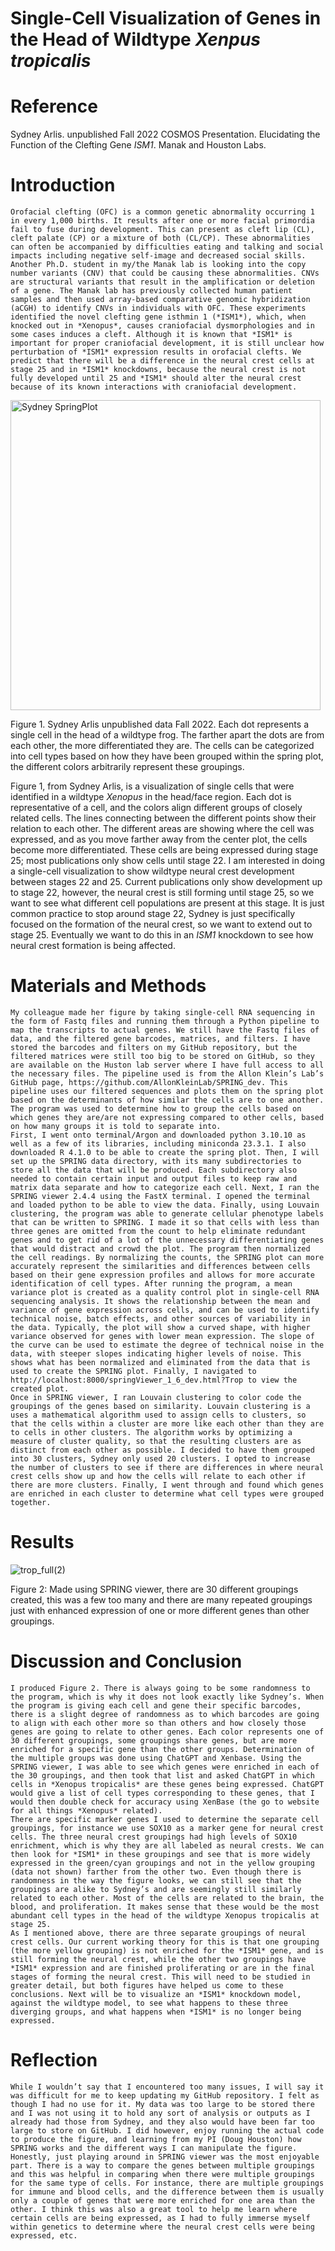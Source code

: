 # Single-Cell Visualization of Genes in the Head of Wildtype *Xenpus tropicalis*

# Reference

Sydney Arlis. unpublished Fall 2022 COSMOS Presentation. Elucidating the Function of the Clefting Gene *ISM1*. Manak and Houston Labs.  

# Introduction
	Orofacial clefting (OFC) is a common genetic abnormality occurring 1 in every 1,000 births. It results after one or more facial primordia fail to fuse during development. This can present as cleft lip (CL), cleft palate (CP) or a mixture of both (CL/CP). These abnormalities can often be accompanied by difficulties eating and talking and social impacts including negative self-image and decreased social skills. Another Ph.D. student in my/the Manak lab is looking into the copy number variants (CNV) that could be causing these abnormalities. CNVs are structural variants that result in the amplification or deletion of a gene. The Manak lab has previously collected human patient samples and then used array-based comparative genomic hybridization (aCGH) to identify CNVs in individuals with OFC. These experiments identified the novel clefting gene isthmin 1 (*ISM1*), which, when knocked out in *Xenopus*, causes craniofacial dysmorphologies and in some cases induces a cleft. Although it is known that *ISM1* is important for proper craniofacial development, it is still unclear how perturbation of *ISM1* expression results in orofacial clefts. We predict that there will be a difference in the neural crest cells at stage 25 and in *ISM1* knockdowns, because the neural crest is not fully developed until 25 and *ISM1* should alter the neural crest because of its known interactions with craniofacial development. 

<img width="496" alt="Sydney SpringPlot" src="https://user-images.githubusercontent.com/124283697/235980852-6105f3f9-8c53-42b8-bf6f-77607d613eef.png">

Figure 1. Sydney Arlis unpublished data Fall 2022. Each dot represents a single cell in the head of a wildtype frog. The farther apart the dots are from each other, the more differentiated they are. The cells can be categorized into cell types based on how they have been grouped within the spring plot, the different colors arbitrarily represent these groupings. 

Figure 1, from Sydney Arlis, is a visualization of single cells that were identified in a wildtype *Xenopus* in the head/face region. Each dot is representative of a cell, and the colors align different groups of closely related cells. The lines connecting between the different points show their relation to each other. The different areas are showing where the cell was expressed, and as you move farther away from the center plot, the cells become more differentiated. These cells are being expressed during stage 25; most publications only show cells until stage 22. I am interested in doing a single-cell visualization to show wildtype neural crest development between stages 22 and 25. Current publications only show development up to stage 22, however, the neural crest is still forming until stage 25, so we want to see what different cell populations are present at this stage. It is just common practice to stop around stage 22, Sydney is just specifically focused on the formation of the neural crest, so we want to extend out to stage 25. Eventually we want to do this in an *ISM1* knockdown to see how neural crest formation is being affected.

# Materials and Methods

	My colleague made her figure by taking single-cell RNA sequencing in the form of Fastq files and running them through a Python pipeline to map the transcripts to actual genes. We still have the Fastq files of data, and the filtered gene barcodes, matrices, and filters. I have stored the barcodes and filters on my GitHub repository, but the filtered matrices were still too big to be stored on GitHub, so they are available on the Huston lab server where I have full access to all the necessary files. The pipeline used is from the Allon Klein’s Lab’s GitHub page, https://github.com/AllonKleinLab/SPRING_dev. This pipeline uses our filtered sequences and plots them on the spring plot based on the determinants of how similar the cells are to one another. The program was used to determine how to group the cells based on which genes they are/are not expressing compared to other cells, based on how many groups it is told to separate into. 
	First, I went onto terminal/Argon and downloaded python 3.10.10 as well as a few of its libraries, including miniconda 23.3.1. I also downloaded R 4.1.0 to be able to create the spring plot. Then, I will set up the SPRING data directory, with its many subdirectories to store all the data that will be produced. Each subdirectory also needed to contain certain input and output files to keep raw and matrix data separate and how to categorize each cell. Next, I ran the SPRING viewer 2.4.4 using the FastX terminal. I opened the terminal and loaded python to be able to view the data. Finally, using Louvain clustering, the program was able to generate cellular phenotype labels that can be written to SPRING. I made it so that cells with less than three genes are omitted from the count to help eliminate redundant genes and to get rid of a lot of the unnecessary differentiating genes that would distract and crowd the plot. The program then normalized the cell readings. By normalizing the counts, the SPRING plot can more accurately represent the similarities and differences between cells based on their gene expression profiles and allows for more accurate identification of cell types. After running the program, a mean variance plot is created as a quality control plot in single-cell RNA sequencing analysis. It shows the relationship between the mean and variance of gene expression across cells, and can be used to identify technical noise, batch effects, and other sources of variability in the data. Typically, the plot will show a curved shape, with higher variance observed for genes with lower mean expression. The slope of the curve can be used to estimate the degree of technical noise in the data, with steeper slopes indicating higher levels of noise. This shows what has been normalized and eliminated from the data that is used to create the SPRING plot. Finally, I navigated to http://localhost:8000/springViewer_1_6_dev.html?Trop to view the created plot. 
	Once in SPRING viewer, I ran Louvain clustering to color code the groupings of the genes based on similarity. Louvain clustering is a uses a mathematical algorithm used to assign cells to clusters, so that the cells within a cluster are more like each other than they are to cells in other clusters. The algorithm works by optimizing a measure of cluster quality, so that the resulting clusters are as distinct from each other as possible. I decided to have them grouped into 30 clusters, Sydney only used 20 clusters. I opted to increase the number of clusters to see if there are differences in where neural crest cells show up and how the cells will relate to each other if there are more clusters. Finally, I went through and found which genes are enriched in each cluster to determine what cell types were grouped together.  

# Results 
 
 ![trop_full(2)](https://user-images.githubusercontent.com/124283697/235981009-b0702a43-6a02-48a0-af40-4ddbb5f04df1.png)

Figure 2: Made using SPRING viewer, there are 30 different groupings created, this was a few too many and there are many repeated groupings just with enhanced expression of one or more different genes than other groupings.
 
# Discussion and Conclusion

	I produced Figure 2. There is always going to be some randomness to the program, which is why it does not look exactly like Sydney’s. When the program is giving each cell and gene their specific barcodes, there is a slight degree of randomness as to which barcodes are going to align with each other more so than others and how closely those genes are going to relate to other genes. Each color represents one of 30 different groupings, some groupings share genes, but are more enriched for a specific gene than the other groups. Determination of the multiple groups was done using ChatGPT and Xenbase. Using the SPRING viewer, I was able to see which genes were enriched in each of the 30 groupings, and then took that list and asked ChatGPT in which cells in *Xenopus tropicalis* are these genes being expressed. ChatGPT would give a list of cell types corresponding to these genes, that I would then double check for accuracy using XenBase (the go to website for all things *Xenopus* related). 
	There are specific marker genes I used to determine the separate cell groupings, for instance we use SOX10 as a marker gene for neural crest cells. The three neural crest groupings had high levels of SOX10 enrichment, which is why they are all labeled as neural crests. We can then look for *ISM1* in these groupings and see that is more widely expressed in the green/cyan groupings and not in the yellow grouping (data not shown) farther from the other two. Even though there is randomness in the way the figure looks, we can still see that the groupings are alike to Sydney’s and are seemingly still similarly related to each other. Most of the cells are related to the brain, the blood, and proliferation. It makes sense that these would be the most abundant cell types in the head of the wildtype Xenopus tropicalis at stage 25. 
	As I mentioned above, there are three separate groupings of neural crest cells. Our current working theory for this is that one grouping (the more yellow grouping) is not enriched for the *ISM1* gene, and is still forming the neural crest, while the other two groupings have *ISM1* expression and are finished proliferating or are in the final stages of forming the neural crest. This will need to be studied in greater detail, but both figures have helped us come to these conclusions. Next will be to visualize an *ISM1* knockdown model, against the wildtype model, to see what happens to these three diverging groups, and what happens when *ISM1* is no longer being expressed.

# Reflection
	While I wouldn’t say that I encountered too many issues, I will say it was difficult for me to keep updating my GitHub repository. I felt as though I had no use for it. My data was too large to be stored there and I was not using it to hold any sort of analysis or outputs as I already had those from Sydney, and they also would have been far too large to store on GitHub. I did however, enjoy running the actual code to produce the figure, and learning from my PI (Doug Houston) how SPRING works and the different ways I can manipulate the figure. Honestly, just playing around in SPRING viewer was the most enjoyable part. There is a way to compare the genes between multiple groupings and this was helpful in comparing when there were multiple groupings for the same type of cells. For instance, there are multiple groupings for immune and blood cells, and the difference between them is usually only a couple of genes that were more enriched for one area than the other. I think this was also a great tool to help me learn where certain cells are being expressed, as I had to fully immerse myself within genetics to determine where the neural crest cells were being expressed, etc. 
